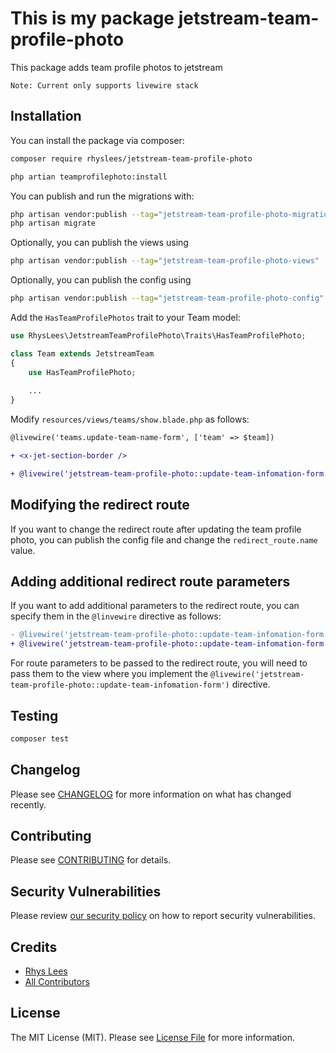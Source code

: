 # This is my package jetstream-team-profile-photo

This package adds team profile photos to jetstream

`Note: Current only supports livewire stack`

## Installation

You can install the package via composer:

```bash
composer require rhyslees/jetstream-team-profile-photo
```

```bash
php artian teamprofilephoto:install
```

You can publish and run the migrations with:

```bash
php artisan vendor:publish --tag="jetstream-team-profile-photo-migrations"
php artisan migrate
```

Optionally, you can publish the views using

```bash
php artisan vendor:publish --tag="jetstream-team-profile-photo-views"
```

Optionally, you can publish the config using

```bash
php artisan vendor:publish --tag="jetstream-team-profile-photo-config"
```

Add the `HasTeamProfilePhotos` trait to your Team model:

```php
use RhysLees\JetstreamTeamProfilePhoto\Traits\HasTeamProfilePhoto;

class Team extends JetstreamTeam
{
    use HasTeamProfilePhoto;
    
    ...
}
```
Modify `resources/views/teams/show.blade.php` as follows:

```diff
@livewire('teams.update-team-name-form', ['team' => $team])

+ <x-jet-section-border />

+ @livewire('jetstream-team-profile-photo::update-team-infomation-form', ['team' => $team])
```

## Modifying the redirect route

If you want to change the redirect route after updating the team profile photo, you can publish the config file and change the `redirect_route.name` value.


## Adding additional redirect route parameters

If you want to add additional parameters to the redirect route, you can specify them in the `@linvewire` directive as follows:

```diff
- @livewire('jetstream-team-profile-photo::update-team-infomation-form', ['team' => $team])
+ @livewire('jetstream-team-profile-photo::update-team-infomation-form', ['team' => $team, 'routeParameters' => ['foo' => 'bar']])
```

For route parameters to be passed to the redirect route, you will need to pass them to the view where you implement the `@livewire('jetstream-team-profile-photo::update-team-infomation-form')` directive.

## Testing

```bash
composer test
```

## Changelog

Please see [CHANGELOG](CHANGELOG.md) for more information on what has changed recently.

## Contributing

Please see [CONTRIBUTING](CONTRIBUTING.md) for details.

## Security Vulnerabilities

Please review [our security policy](../../security/policy) on how to report security vulnerabilities.

## Credits

- [Rhys Lees](https://github.com/RhysLees)
- [All Contributors](../../contributors)

## License

The MIT License (MIT). Please see [License File](LICENSE.md) for more information.
